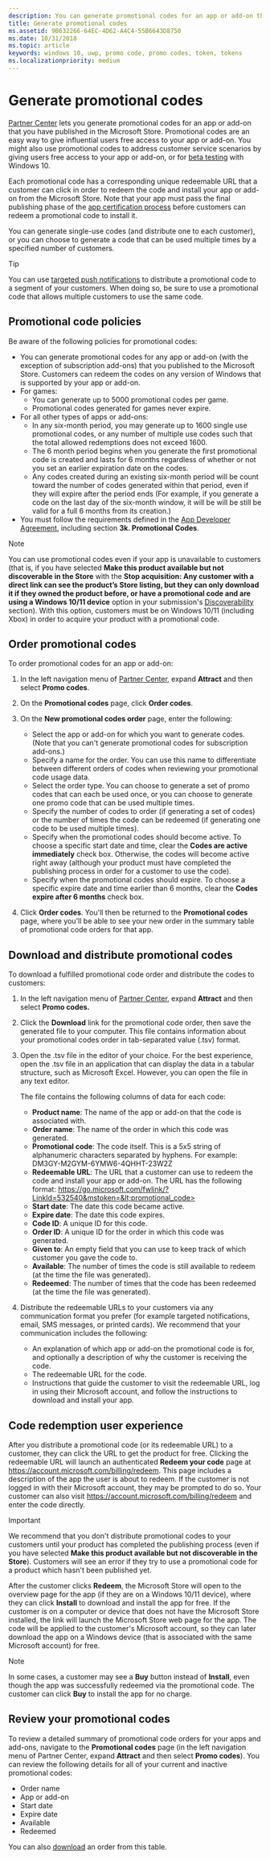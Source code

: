 ```yaml
---
description: You can generate promotional codes for an app or add-on that you have published in the Microsoft Store.
title: Generate promotional codes
ms.assetid: 9B632266-64EC-4D62-A4C4-55B6643D8750
ms.date: 10/31/2018
ms.topic: article
keywords: windows 10, uwp, promo code, promo codes, token, tokens
ms.localizationpriority: medium
---
```

# Generate promotional codes


[Partner Center](https://partner.microsoft.com/dashboard) lets you generate promotional codes for an app or add-on that you have published in the Microsoft Store. Promotional codes are an easy way to give influential users free access to your app or add-on. You might also use promotional codes to address customer service scenarios by giving users free access to your app or add-on, or for [beta testing](beta-testing-and-targeted-distribution.md) with Windows 10. 

Each promotional code has a corresponding unique redeemable URL that a customer can click in order to redeem the code and install your app or add-on from the Microsoft Store.  Note that your app must pass the final publishing phase of the [app certification process](the-app-certification-process.md) before customers can redeem a promotional code to install it.

You can generate single-use codes (and distribute one to each customer), or you can choose to generate a code that can be used multiple times by a specified number of customers.

> [!TIP]
> You can use [targeted push notifications](send-push-notifications-to-your-apps-customers.md) to distribute a promotional code to a segment of your customers. When doing so, be sure to use a promotional code that allows multiple customers to use the same code.


## Promotional code policies

Be aware of the following policies for promotional codes:

-   You can generate promotional codes for any app or add-on (with the exception of subscription add-ons) that you published to the Microsoft Store. Customers can redeem the codes on any version of Windows that is supported by your app or add-on.
-   For games:
    - You can generate up to 5000 promotional codes per game.
    - Promotional codes generated for games never expire.
- For all other types of apps or add-ons:
    - In any six-month period, you may generate up to 1600 single use promotional codes, or any number of multiple use codes such that the total allowed redemptions does not exceed 1600.
    - The 6 month period begins when you generate the first promotional code is created and lasts for 6 months regardless of whether or not you set an earlier expiration date on the codes.
    - Any codes created during an existing six-month period will be count toward the number of codes generated within that period, even if they will expire after the period ends (For example, if you generate a code on the last day of the six-month window, it will be will be still be valid for a full 6 months from its creation.)
-   You must follow the requirements defined in the [App Developer Agreement](/legal/windows/agreements/app-developer-agreement), including section **3k. Promotional Codes**.

> [!NOTE]
> You can use promotional codes even if your app is unavailable to customers (that is, if you have selected **Make this product available but not discoverable in the Store** with the **Stop acquisition: Any customer with a direct link can see the product’s Store listing, but they can only download it if they owned the product before, or have a promotional code and are using a Windows 10/11 device** option in your submission's [Discoverability](choose-visibility-options.md#discoverability) section). With this option, customers must be on Windows 10/11 (including Xbox) in order to acquire your product with a promotional code.


## Order promotional codes

To order promotional codes for an app or add-on:

1.  In the left navigation menu of [Partner Center](https://partner.microsoft.com/dashboard), expand **Attract** and then select **Promo codes**.

2.   On the **Promotional codes** page, click **Order codes**.

3.  On the **New promotional codes order** page, enter the following:
    -   Select the app or add-on for which you want to generate codes. (Note that you can't generate promotional codes for subscription add-ons.)
    -   Specify a name for the order. You can use this name to differentiate between different orders of codes when reviewing your promotional code usage data.
    -   Select the order type. You can choose to generate a set of promo codes that can each be used once, or you can choose to generate one promo code that can be used multiple times.
    -   Specify the number of codes to order (if generating a set of codes) or the number of times the code can be redeemed (if generating one code to be used multiple times).
    -   Specify when the promotional codes should become active. To choose a specific start date and time, clear the **Codes are active immediately** check box. Otherwise, the codes will become active right away (although your product must have completed the publishing process in order for a customer to use the code).
    -   Specify when the promotional codes should expire. To choose a specific expire date and time earlier than 6 months, clear the **Codes expire after 6 months** check box.

4.  Click **Order codes**. You'll then be returned to the **Promotional codes** page, where you'll be able to see your new order in the summary table of promotional code orders for that app.


## Download and distribute promotional codes

To download a fulfilled promotional code order and distribute the codes to customers:

1.  In the left navigation menu of [Partner Center](https://partner.microsoft.com/dashboard), expand **Attract** and then select **Promo codes.**
2.  Click the **Download** link for the promotional code order, then save the generated file to your computer. This file contains information about your promotional codes order in tab-separated value (.tsv) format.
3.  Open the .tsv file in the editor of your choice. For the best experience, open the .tsv file in an application that can display the data in a tabular structure, such as Microsoft Excel. However, you can open the file in any text editor.

    The file contains the following columns of data for each code:

    -   **Product name**: The name of the app or add-on that the code is associated with.
    -   **Order name**: The name of the order in which this code was generated.
    -   **Promotional code**: The code itself. This is a 5x5 string of alphanumeric characters separated by hyphens. For example: DM3GY-M2GYM-6YMW6-4QHHT-23W2Z
    -   **Redeemable URL**: The URL that a customer can use to redeem the code and install your app or add-on. The URL has the following format: https://go.microsoft.com/fwlink/?LinkId=532540&mstoken=&lt;promotional_code>
    -   **Start date**: The date this code became active.
    -   **Expire date**: The date this code expires.
    -   **Code ID**: A unique ID for this code.
    -   **Order ID**: A unique ID for the order in which this code was generated.
    -   **Given to**: An empty field that you can use to keep track of which customer you gave the code to.
    -   **Available**: The number of times the code is still available to redeem (at the time the file was generated).
    -   **Redeemed**: The number of times that the code has been redeemed (at the time the file was generated).

4.  Distribute the redeemable URLs to your customers via any communication format you prefer (for example targeted notifications, email, SMS messages, or printed cards). We recommend that your communication includes the following:
    -   An explanation of which app or add-on the promotional code is for, and optionally a description of why the customer is receiving the code.
    -   The redeemable URL for the code.
    -   Instructions that guide the customer to visit the redeemable URL, log in using their Microsoft account, and follow the instructions to download and install your app.


## Code redemption user experience

After you distribute a promotional code (or its redeemable URL) to a customer, they can click the URL to get the product for free. Clicking the redeemable URL will launch an authenticated **Redeem your code** page at <https://account.microsoft.com/billing/redeem>. This page includes a description of the app the user is about to redeem. If the customer is not logged in with their Microsoft account, they may be prompted to do so. Your customer can also visit <https://account.microsoft.com/billing/redeem> and enter the code directly.

> [!IMPORTANT]
> We recommend that you don't distribute promotional codes to your customers until your product has completed the publishing process (even if you have selected **Make this product available but not discoverable in the Store**). Customers will see an error if they try to use a promotional code for a product which hasn't been published yet.

After the customer clicks **Redeem**, the Microsoft Store will open to the overview page for the app (if they are on a Windows 10/11 device), where they can click **Install** to download and install the app for free. If the customer is on a computer or device that does not have the Microsoft Store installed, the link will launch the Microsoft Store web page for the app. The code will be applied to the customer's Microsoft account, so they can later download the app on a Windows device (that is associated with the same Microsoft account) for free.

> [!NOTE]
> In some cases, a customer may see a **Buy** button instead of **Install**, even though the app was successfully redeemed via the promotional code. The customer can click **Buy** to install the app for no charge.


## Review your promotional codes

To review a detailed summary of promotional code orders for your apps and add-ons, navigate to the **Promotional codes** page (in the left navigation menu of Partner Center, expand **Attract** and then select **Promo codes**). You can review the following details for all of your current and inactive promotional codes:
-   Order name
-   App or add-on
-   Start date
-   Expire date
-   Available
-   Redeemed

You can also [download](#download-and-distribute-promotional-codes) an order from this table.

 
